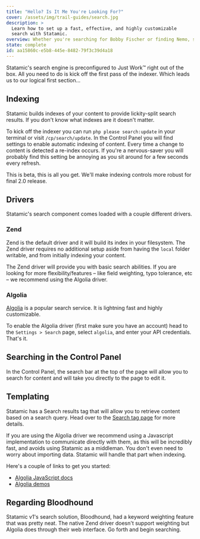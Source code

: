 ```yaml
---
title: "Hello? Is It Me You're Looking For?"
cover: /assets/img/trail-guides/search.jpg
description: >
  Learn how to set up a fast, effective, and highly customizable
  search with Statamic.
overview: Whether you're searching for Bobby Fischer or finding Nemo, search is a common staple of the web experience. Who has time for clicking? Get searching!
state: complete
id: aa15860c-e5b8-445e-8482-79f3c39d4a18
---
```

Statamic's search engine is preconfigured to Just Work™ right out of the box. All you need to do is kick off the first pass of the indexer. Which leads us to our logical first section...

## Indexing

Statamic builds indexes of your content to provide lickity-split search results. If you don't know what indexes are it doesn't matter.

To kick off the indexer you can run `php please search:update` in your terminal or visit `/cp/search/update`. In the Control Panel you will find settings to enable automatic indexing of content. Every time a change to content is detected a re-index occurs. If you're a nervous-saver you will probably find this setting be annoying as you sit around for a few seconds every refresh.

This is beta, this is all you get. We'll make indexing controls more robust for final 2.0 release.

## Drivers

Statamic's search component comes loaded with a couple different drivers.

### Zend

Zend is the default driver and it will build its index in your filesystem. The Zend driver requires
no additional setup aside from having the `local` folder writable, and from initially indexing your content.

The Zend driver will provide you with basic search abilities. If you are looking for more flexibility/features –
like field weighting, typo tolerance, etc – we recommend using the Algolia driver.

### Algolia

[Algolia](https://algolia.com) is a popular search service. It is lightning fast and highly customizable.

To enable the Algolia driver (first make sure you have an account) head to the `Settings > Search` page, select `algolia`, and enter your API credentials. That's it.

## Searching in the Control Panel
In the Control Panel, the search bar at the top of the page will allow you to search for content and will take you directly to the page to edit it.

## Templating
Statamic has a Search results tag that will allow you to retrieve content based on a search query. Head over to the [Search tag page](/docs/tags/search) for more details.

If you are using the Algolia driver we recommend using a Javascript implementation to communicate directly with them, as this will be incredibly fast, and avoids using Statamic as a middleman. You don't even need to worry about importing data. Statamic will handle that part when indexing.

Here's a couple of links to get you started:

- [Algolia JavaScript docs](https://www.algolia.com/doc/javascript)
- [Algolia demos](https://www.algolia.com/demos)

## Regarding Bloodhound

Statamic v1's search solution, Bloodhound, had a keyword weighting feature that was pretty neat. The native Zend driver doesn't support weighting but Algolia does through their web interface. Go forth and begin searching.
